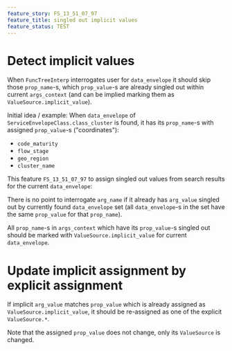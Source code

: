 ```yaml
---
feature_story: FS_13_51_07_97
feature_title: singled out implicit values
feature_status: TEST
---
```


# Detect implicit values

When `FuncTreeInterp` interrogates user for `data_envelope` it should skip those `prop_name`-s,
which `prop_value`-s are already singled out within current `args_context`
(and can be implied marking them as `ValueSource.implicit_value`).

Initial idea / example:
When `data_envelope` of `ServiceEnvelopeClass.class_cluster` is found,
it has its `prop_name`-s with assigned `prop_value`-s ("coordinates"):
*   `code_maturity`
*   `flow_stage`
*   `geo_region`
*   `cluster_name`

This feature `FS_13_51_07_97` to assign singled out values from search results for the current `data_envelope`:

There is no point to interrogate `arg_name` if it already has `arg_value` singled out by
currently found `data_envelope` set (all `data_envelope`-s in the set have the same `prop_value` for that `prop_name`).

All `prop_name`-s in `args_context` which have its `prop_value`-s singled out
should be marked with `ValueSource.implicit_value` for current `data_envelope`.

# Update implicit assignment by explicit assignment

If implicit `arg_value` matches `prop_value` which is already assigned as `ValueSource.implicit_value`,
it should be re-assigned as one of the explicit `ValueSource.*`.

Note that the assigned `prop_value` does not change, only its `ValueSource` is changed.
